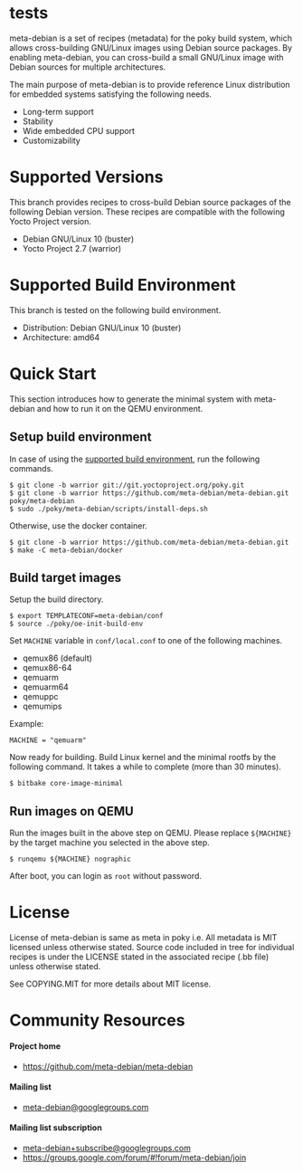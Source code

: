 tests
====================

meta-debian is a set of recipes (metadata) for the poky build system, 
which allows cross-building GNU/Linux images using Debian source packages.
By enabling meta-debian, you can cross-build a small GNU/Linux image 
with Debian sources for multiple architectures.

The main purpose of meta-debian is to provide reference Linux distribution 
for embedded systems satisfying the following needs.
* Long-term support
* Stability
* Wide embedded CPU support
* Customizability

Supported Versions
==================

This branch provides recipes to cross-build Debian source packages
of the following Debian version. These recipes are compatible
with the following Yocto Project version.

* Debian GNU/Linux 10 (buster)
* Yocto Project 2.7 (warrior)

Supported Build Environment
===========================

This branch is tested on the following build environment.

* Distribution: Debian GNU/Linux 10 (buster)
* Architecture: amd64

Quick Start
===========

This section introduces how to generate the minimal system with meta-debian
and how to run it on the QEMU environment.

Setup build environment
-----------------------

In case of using the [supported build environment](#supported-build-environment),
run the following commands.

    $ git clone -b warrior git://git.yoctoproject.org/poky.git
    $ git clone -b warrior https://github.com/meta-debian/meta-debian.git poky/meta-debian
    $ sudo ./poky/meta-debian/scripts/install-deps.sh

Otherwise, use the docker container.

    $ git clone -b warrior https://github.com/meta-debian/meta-debian.git
    $ make -C meta-debian/docker

Build target images
-------------------

Setup the build directory.

    $ export TEMPLATECONF=meta-debian/conf
    $ source ./poky/oe-init-build-env

Set `MACHINE` variable in `conf/local.conf` to one of the following machines.

* qemux86 (default)
* qemux86-64
* qemuarm
* qemuarm64
* qemuppc
* qemumips

Example:

    MACHINE = "qemuarm"

Now ready for building.
Build Linux kernel and the minimal rootfs by the following command.
It takes a while to complete (more than 30 minutes).

    $ bitbake core-image-minimal

Run images on QEMU
------------------

Run the images built in the above step on QEMU.
Please replace `${MACHINE}` by the target machine you selected in the above step.

    $ runqemu ${MACHINE} nographic

After boot, you can login as `root` without password.

License
=======

License of meta-debian is same as meta in poky i.e.
All metadata is MIT licensed unless otherwise stated.
Source code included in tree for individual recipes is under the LICENSE stated in the associated recipe (.bb file) unless otherwise stated.

See COPYING.MIT for more details about MIT license.

Community Resources
===================

#### Project home
* https://github.com/meta-debian/meta-debian

#### Mailing list
* meta-debian@googlegroups.com

#### Mailing list subscription
* meta-debian+subscribe@googlegroups.com
* https://groups.google.com/forum/#!forum/meta-debian/join
